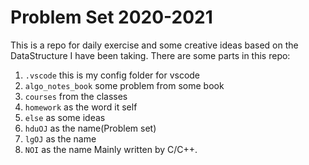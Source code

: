 # Problem Set 2020-2021
This is a repo for daily exercise and some creative ideas based on the DataStructure I have been taking. There are some parts in this repo:
1. ``.vscode`` this is my config folder for vscode
2. ``algo_notes_book`` some problem from some book
3. ``courses`` from the classes
4. ``homework`` as the word it self 
5. ``else`` as some ideas
6. ``hduOJ`` as the name(Problem set)
7. ``lgOJ``  as the name
8. ``NOI``   as the name 
Mainly written by C/C++.
